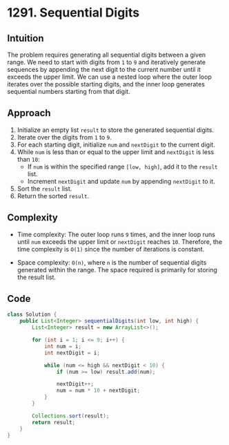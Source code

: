 # 1291. Sequential Digits

## Intuition

The problem requires generating all sequential digits between a given range. We need to start with digits from `1` to `9` and iteratively generate sequences by appending the next digit to the current number until it exceeds the upper limit. We can use a nested loop where the outer loop iterates over the possible starting digits, and the inner loop generates sequential numbers starting from that digit.

## Approach

1. Initialize an empty list `result` to store the generated sequential digits.
2. Iterate over the digits from `1` to `9`.
3. For each starting digit, initialize `num` and `nextDigit` to the current digit.
4. While `num` is less than or equal to the upper limit and `nextDigit` is less than `10`:
   - If `num` is within the specified range `[low, high]`, add it to the `result` list.
   - Increment `nextDigit` and update `num` by appending `nextDigit` to it.
5. Sort the `result` list.
6. Return the sorted `result`.

## Complexity

- Time complexity: The outer loop runs `9` times, and the inner loop runs until `num` exceeds the upper limit or `nextDigit` reaches `10`. Therefore, the time complexity is `O(1)` since the number of iterations is constant.

- Space complexity: `O(n)`, where `n` is the number of sequential digits generated within the range. The space required is primarily for storing the result list.

## Code

```java
class Solution {
    public List<Integer> sequentialDigits(int low, int high) {
        List<Integer> result = new ArrayList<>();

        for (int i = 1; i <= 9; i++) {
            int num = i;
            int nextDigit = i;

            while (num <= high && nextDigit < 10) {
                if (num >= low) result.add(num);

                nextDigit++;
                num = num * 10 + nextDigit;
            }
        }

        Collections.sort(result);
        return result;
    }
}
```
